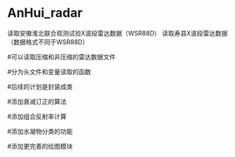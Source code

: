 # AnHui_radar
读取安徽淮北联合观测试验X波段雷达数据（WSR88D）
读取寿县X波段雷达数据（数据格式不同于WSR88D）

#可以读取压缩和非压缩的雷达数据文件

#分为头文件和变量读取的函数

#后续的计划是封装成类

#添加衰减订正的算法

#添加组合反射率计算

#添加水凝物分类的功能

#添加更完善的绘图模块

